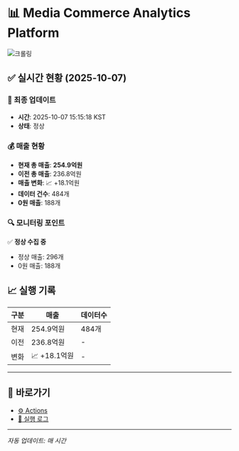 # 📊 Media Commerce Analytics Platform

![크롤링](https://img.shields.io/badge/크롤링-정상-green)

## ✅ 실시간 현황 (2025-10-07)

### 📍 최종 업데이트
- **시간**: 2025-10-07 15:15:18 KST
- **상태**: 정상

### 💰 매출 현황
- **현재 총 매출**: **254.9억원**
- **이전 총 매출**: 236.8억원
- **매출 변화**: 📈 +18.1억원
- **데이터 건수**: 484개
- **0원 매출**: 188개

### 🔍 모니터링 포인트

✅ **정상 수집 중**
- 정상 매출: 296개
- 0원 매출: 188개


## 📈 실행 기록

| 구분 | 매출 | 데이터수 |
|------|------|----------|
| 현재 | 254.9억원 | 484개 |
| 이전 | 236.8억원 | - |
| 변화 | 📈 +18.1억원 | - |

---

## 🔗 바로가기

- [⚙️ Actions](../../actions)
- [📝 실행 로그](../../actions/workflows/daily_scraping.yml)

---

*자동 업데이트: 매 시간*
